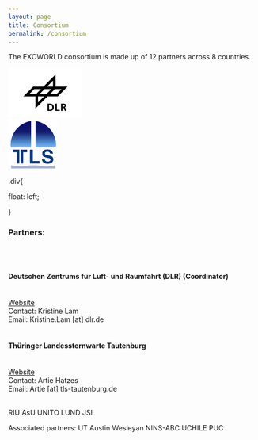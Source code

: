 ```yaml
---
layout: page
title: Consortium
permalink: /consortium
---
```


The EXOWORLD consortium is made up of 12 partners across 8 countries.

<div>
<img src="/assets/img/dlr-logo.jpeg" alt="DLR logo" height="100">
</div>

<div>
<img src="/assets/img/tautenburg-logo.png" alt="Tautenburg logo" height="100">
</div>

.div{

float: left;

}


<h3>Partners:</h3>
<br>

<br>
<h4><b>Deutschen Zentrums für Luft- und Raumfahrt (DLR) (Coordinator)</b></h4>
<br>
<a href="https://www.dlr.de/pf/desktopdefault.aspx/tabid-179/">Website</a>
<br> 
Contact: Kristine Lam
<br>
Email: Kristine.Lam [at] dlr.de
<br>

<br>
<h4><b>Thüringer Landessternwarte Tautenburg</b></h4>
<br>
<a href="http://www.tls-tautenburg.de/TLS/index.php?id=2&L=1">Website</a>
<br>
Contact: Artie Hatzes
<br>
Email: Artie [at] tls-tautenburg.de
<br>
<br>

RIU
AsU
UNITO
LUND
JSI

Associated partners:
UT Austin
Wesleyan
NINS-ABC
UCHILE
PUC
